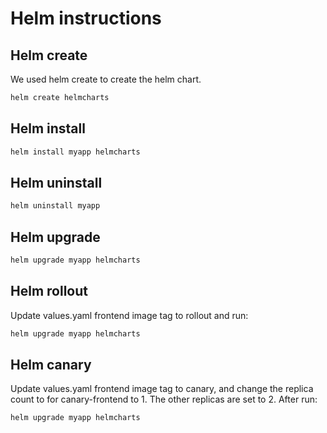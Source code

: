 # Helm instructions 

## Helm create
We used helm create to create the helm chart. 
```bash
helm create helmcharts
```

## Helm install
```bash
helm install myapp helmcharts
```

## Helm uninstall
```bash
helm uninstall myapp
```

## Helm upgrade
```bash
helm upgrade myapp helmcharts
```

## Helm rollout
Update values.yaml frontend image tag to rollout and run:
```bash
helm upgrade myapp helmcharts
```

## Helm canary
Update values.yaml frontend image tag to canary, and change the replica count to for canary-frontend to 1. The other replicas are set to 2. After run:
```bash
helm upgrade myapp helmcharts
```